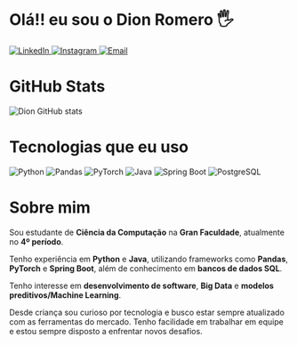 <h1>Olá!! eu sou o Dion Romero 🖐️</h1>

<p>
  <a href="https://linkedin.com/in/dion-romero-347643296">
    <img src="https://img.shields.io/badge/LinkedIn-0077B5?style=for-the-badge&amp;logo=linkedin&amp;logoColor=white" alt="LinkedIn">
  </a>
  <a href="https://www.instagram.com/dion_alcantara/">
    <img src="https://img.shields.io/badge/Instagram-E4405F?style=for-the-badge&amp;logo=instagram&amp;logoColor=white" alt="Instagram">
  </a>
  <a href="mailto:dionalcantara20@gmail.com">
    <img src="https://img.shields.io/badge/Email-Enviar-red?style=for-the-badge&amp;logo=gmail" alt="Email">
  </a>
</p>

<h1>GitHub Stats</h1>
<p>
  <img src="https://github-readme-stats.vercel.app/api?username=dionromero&amp;show_icons=true&amp;theme=tokyonight" alt="Dion GitHub stats">
</p>

<h1>Tecnologias que eu uso</h1>
<p>
  <img alt="Python" src="https://img.shields.io/badge/Python-14354C?style=for-the-badge&amp;logo=python&amp;logoColor=white">
  <img alt="Pandas" src="https://img.shields.io/badge/Pandas-2.0.3-blue?style=for-the-badge&amp;logo=pandas">
  <img alt="PyTorch" src="https://img.shields.io/badge/PyTorch-2.0-orange?style=for-the-badge&amp;logo=pytorch">
  <img alt="Java" src="https://img.shields.io/badge/Java-17-blue?style=for-the-badge&amp;logo=openjdk">
  <img alt="Spring Boot" src="https://img.shields.io/badge/Spring%20Boot-3.1.0-brightgreen?style=for-the-badge&amp;logo=springboot">
  <img alt="PostgreSQL" src="https://img.shields.io/badge/PostgreSQL-15-blue?style=for-the-badge&amp;logo=postgresql">
</p>

<h1>Sobre mim</h1>
<p>Sou estudante de <strong>Ciência da Computação</strong> na <strong>Gran Faculdade</strong>, atualmente no <strong>4º período</strong>.</p>
<p>Tenho experiência em <strong>Python</strong> e <strong>Java</strong>, utilizando frameworks como <strong>Pandas</strong>, <strong>PyTorch</strong> e <strong>Spring Boot</strong>, além de conhecimento em <strong>bancos de dados SQL</strong>.</p>
<p>Tenho interesse em <strong>desenvolvimento de software</strong>, <strong>Big Data</strong> e <strong>modelos preditivos/Machine Learning</strong>.</p>
<p>Desde criança sou curioso por tecnologia e busco estar sempre atualizado com as ferramentas do mercado. Tenho facilidade em trabalhar em equipe e estou sempre disposto a enfrentar novos desafios.</p>
